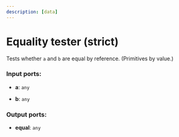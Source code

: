 ```yaml
---
description: [data]
---
```


# Equality tester (strict)

Tests whether `a` and `b` are equal by reference. (Primitives by value.) 

### Input ports:

* __a__: `any`


* __b__: `any`

### Output ports:

* __equal__: `any`

